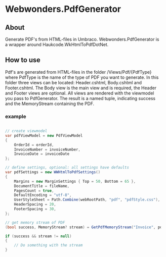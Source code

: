 # Webwonders.PdfGenerator


## About
Generate PDF's from HTML-files in Umbraco.
Webwonders.PdfGenerator is a wrapper around Haukcode.WkHtmlToPdfDotNet.


## How to use
Pdf's are generated from HTML-files in the folder /Views/Pdf/{PdfType} where PdfType is the name of the type of PDF you want to generate.
In this folder three views can be located: Header.cshtml, Body.cshtml and Footer.cshtml.
The Body view is the main view and is required, the Header and Footer views are optional.
All views are rendered with the viewmodel you pass to PdfGenerator.
The result is a named tuple, indicating success and the MemoryStream containing the PDF.



### example

```csharp

// create viewmodel
var pdfViewModel = new PdfViewModel
{
    OrderId = orderId,
    InvoiceNumber = invoiceNumber,
    InvoiceDate = invoiceDate
};

// define settings, optional: all settings have defaults
var pdfSettings = new WWHtmlToPdfSettings()
{
    Margins = new MarginSettings { Top = 50, Bottom = 65 },
    DocumentTitle = fileName,
    PagesCount = true,
    DefaultEncoding = "utf-8",
    UserStyleSheet = Path.Combine(webRootPath, "pdf", "pdfStyle.css"),
    HeaderSpacing = 20,
    FooterSpacing = 30,
};

// get memory stream of PDF
(bool success, MemoryStream? stream) = GetPdfMemoryStream("Invoice", pdfViewModel, pdfSettings);

if (success && stream != null)
{
    // Do something with the stream
}

```
